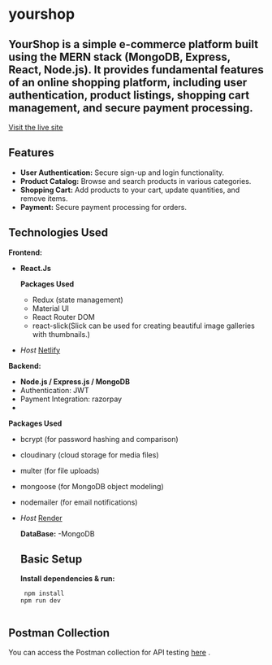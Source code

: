 # yourshop

## YourShop is a simple e-commerce platform built using the MERN stack (MongoDB, Express, React, Node.js). It provides fundamental features of an online shopping platform, including user authentication, product listings, shopping cart management, and secure payment processing.
[Visit the live site](https://yourshop01.netlify.app/)
## Features
- **User Authentication:** Secure sign-up and login functionality.
- **Product Catalog:** Browse and search products in various categories.
- **Shopping Cart:** Add products to your cart, update quantities, and remove items.
- **Payment:** Secure payment processing for orders.


## Technologies Used
**Frontend:**
- **React.Js**
  
  **Packages Used**
   - Redux (state management)
   - Material UI
   - React Router DOM
   - react-slick(Slick can be used for creating beautiful image galleries with thumbnails.)
 - *Host*
[Netlify](https://www.netlify.com/)

**Backend:**
- **Node.js / Express.js / MongoDB**
- Authentication:  JWT
- Payment Integration: razorpay
- 
**Packages Used**
- bcrypt (for password hashing and comparison)
- cloudinary (cloud storage for media files)
- multer (for file uploads)
- mongoose (for MongoDB object modeling)
- nodemailer (for email notifications)
 - *Host*
[Render]( https://render.com/)
  
   **DataBase:**
   -MongoDB

   ## Basic Setup
   
    **Install dependencies & run:**
    ```react
     npm install
   npm run dev
     
## Postman Collection

You can access the Postman collection for API testing [here]( https://render.com/)
  .



   
     

